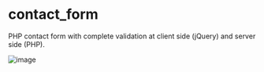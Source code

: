 # contact_form
PHP contact form with complete validation at client side (jQuery) and server side (PHP).

![image](https://user-images.githubusercontent.com/71272839/187493137-cd0260fb-da53-4d83-8c12-c89213804ae8.png)
